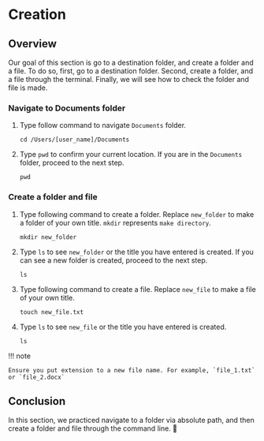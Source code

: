 # Creation

## Overview

Our goal of this section is go to a destination folder, and create a folder and a file. To do so, first, go to a destination folder. Second, create a folder, and a file through the terminal. Finally, we will see how to check the folder and file is made.

### Navigate to Documents folder 

1. Type follow command to navigate `Documents` folder.

     ```
     cd /Users/[user_name]/Documents
     ``` 

2. Type `pwd` to confirm your current location. If you are in the `Documents` folder, proceed to the next step.
     ```
     pwd
     ```


### Create a folder and file

1. Type following command to create a folder. Replace `new_folder` to make a folder of your own title. `mkdir` represents `make directory`.

     ```
     mkdir new_folder
     ```

2. Type `ls` to see `new_folder` or the title you have entered is created. If you can see a new folder is created, proceed to the next step.

     ```
     ls
     ```


3. Type following command to create a file. Replace `new_file` to make a file of your own title. 

    ```
    touch new_file.txt
    ```

4. Type `ls` to see `new_file` or the title you have entered is created. 

     ```
     ls
     ```

!!! note

    Ensure you put extension to a new file name. For example, `file_1.txt` or `file_2.docx`



## Conclusion

In this section, we practiced navigate to a folder via absolute path, and then create a folder and file through the command line. :partying_face:
